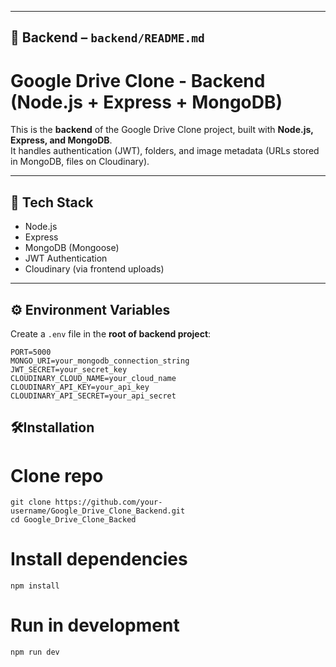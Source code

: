 
---

## 📁 Backend – `backend/README.md`

# Google Drive Clone - Backend (Node.js + Express + MongoDB)

This is the **backend** of the Google Drive Clone project, built with **Node.js, Express, and MongoDB**.  
It handles authentication (JWT), folders, and image metadata (URLs stored in MongoDB, files on Cloudinary).

---

## 🚀 Tech Stack
- Node.js
- Express
- MongoDB (Mongoose)
- JWT Authentication
- Cloudinary (via frontend uploads)

---

## ⚙️ Environment Variables

Create a `.env` file in the **root of backend project**:

```
PORT=5000
MONGO_URI=your_mongodb_connection_string
JWT_SECRET=your_secret_key
CLOUDINARY_CLOUD_NAME=your_cloud_name
CLOUDINARY_API_KEY=your_api_key
CLOUDINARY_API_SECRET=your_api_secret

```
## 🛠️Installation
# Clone repo
```
git clone https://github.com/your-username/Google_Drive_Clone_Backend.git
cd Google_Drive_Clone_Backed

```

# Install dependencies
```
npm install
```

# Run in development
```
npm run dev
```

